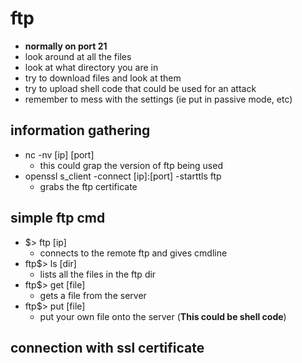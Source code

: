 
# ftp
- **normally on port 21**
- look around at all the files
- look at what directory you are in
- try to download files and look at them
- try to upload shell code that could be used for an attack
- remember to mess with the settings (ie put in passive mode, etc)

## information gathering
- nc -nv [ip] [port]
  - this could grap the version of ftp being used
- openssl s_client -connect [ip]:[port] -starttls ftp
  - grabs the ftp certificate

## simple ftp cmd
- $> ftp [ip]
  - connects to the remote ftp and gives cmdline
- ftp$> ls [dir]
  - lists all the files in the ftp dir
- ftp$> get [file]
  - gets a file from the server
- ftp$> put [file]
  - put your own file onto the server (**This could be shell code**)

## connection with ssl certificate







